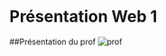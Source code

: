 # Présentation Web 1

##Présentation du prof
![prof](https://github.com/user-attachments/assets/a47c9774-11f3-479a-a652-29da0feda757)
